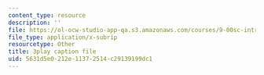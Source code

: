 ```yaml
---
content_type: resource
description: ''
file: https://ol-ocw-studio-app-qa.s3.amazonaws.com/courses/9-00sc-introduction-to-psychology-fall-2011/5631d5e0212e11372514c29139199dc1_SFPPw6sDHEI.srt
file_type: application/x-subrip
resourcetype: Other
title: 3play caption file
uid: 5631d5e0-212e-1137-2514-c29139199dc1
---
```

